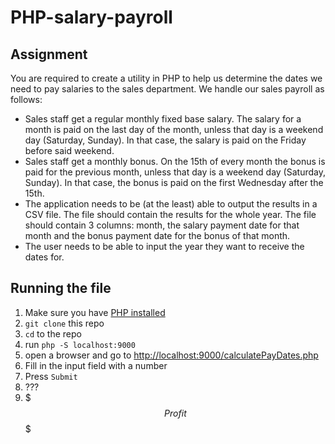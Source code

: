 # PHP-salary-payroll

## Assignment
You are required to create a utility in PHP to help us determine the dates we need to pay salaries to the sales department. 
We handle our sales payroll as follows:
- Sales staff get a regular monthly fixed base salary. The salary for a month is paid on the last day of the month, unless that day is a weekend day (Saturday, Sunday). In that case, the  salary is paid on the Friday before said weekend. 
- Sales staff get a monthly bonus. On the 15th of every month the bonus is paid for the previous month, unless that day is a weekend day (Saturday, Sunday). In that case, the bonus is paid on the first Wednesday after the 15th. 
- The application needs to be (at the least) able to output the results in a CSV file. The file should contain the results for the whole year. The file should contain 3 columns: month, the  salary payment date for that month and the bonus payment date for the bonus of that month.
- The user needs to be able to input the year they want to receive the dates for.

## Running the file

1. Make sure you have [PHP installed](https://www.php.net/manual/en/install.php)
2. `git clone` this repo
3. `cd` to the repo
4. run `php -S localhost:9000`
5. open a browser and go to [http://localhost:9000/calculatePayDates.php](http://localhost:9000/calculatePayDates.php)
6. Fill in the input field with a number
7. Press `Submit`
8. ???
9. $$$ Profit $$$